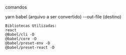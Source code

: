 comandos

yarn babel (arquivo a ser convertido) --out-file (destino)

```
Bibliotecas Utilizadas:
react
@Babel/cli -D
@babel/core -D
@babel/preset-env -D
@babel/preset-react -D
```